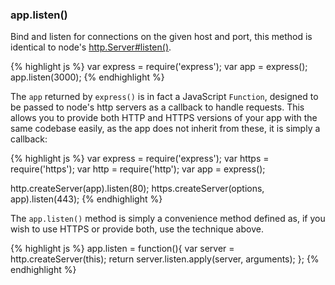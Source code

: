 <h3 id='app.listen'>app.listen()</h3>

Bind and listen for connections on the given host and port,
this method is identical to node's <a href="http://nodejs.org/api/http.html#http_server_listen_port_hostname_backlog_callback">http.Server#listen()</a>.

{% highlight js %}
var express = require('express');
var app = express();
app.listen(3000);
{% endhighlight %}

The `app` returned by `express()` is in fact a JavaScript
`Function`, designed to be passed to node's http servers as a callback
to handle requests. This allows you to provide both HTTP and HTTPS versions of
your app with the same codebase easily, as the app does not inherit from these,
it is simply a callback:

{% highlight js %}
var express = require('express');
var https = require('https');
var http = require('http');
var app = express();

http.createServer(app).listen(80);
https.createServer(options, app).listen(443);
{% endhighlight %}

The `app.listen()` method is simply a convenience method defined as,
if you wish to use HTTPS or provide both, use the technique above.

{% highlight js %}
app.listen = function(){
  var server = http.createServer(this);
  return server.listen.apply(server, arguments);
};
{% endhighlight %}
